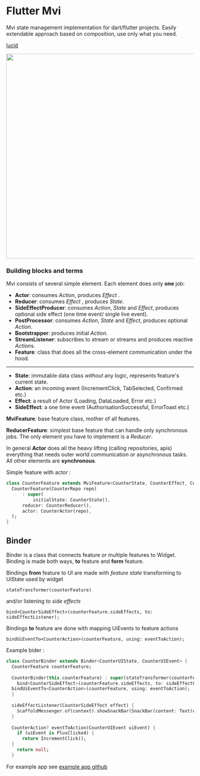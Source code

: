 # Flutter Mvi

Mvi state management implementation for dart/flutter projects.
Easily extendable approach based on composition, use only what you need.

[lucid](https://lucid.app/lucidchart/ac9b33fd-71a3-4e1a-9b3d-9feeda497cf6/edit?viewport_loc=-455%2C-243%2C1876%2C1211%2C0_0&invitationId=inv_0e6ece97-bec9-4017-bfdc-69bd09f6d15b#)

<img src="https://user-images.githubusercontent.com/841716/163926194-edc7fb58-0e99-4901-a431-8f6b8cbcb74e.png" width="700" height="550">


### Building blocks and terms

Mvi consists of several simple element. Each element does only **one** job:
* **Actor**: consumes *Action*, produces *Effect* .
* **Reducer**: consumes *Effect* , produces *State*.
* **SideEffectProducer**: consumes *Action*, *State* and *Effect*, produces optional side effect (one time event/ single live event).
* **PostProcessor**: consumes *Action*, *State* and *Effect*, produces optional *Action*.
* **Bootstrapper**: produces initial *Action*.
* **StreamListener**: subscribes to stream or streams and produces reactive *Action*s.
* **Feature**: class that does all the cross-element communication under the hood.
 ___
* **State**: immutable data class *without* any logic, represents feature's current state.
* **Action**: an incoming event (IncrementClick, TabSelected, Confirmed etc.)
* **Effect**: a result of Actor (Loading, DataLoaded, Error etc.)
* **SideEffect**: a one time event (AuthorisationSuccessful, ErrorToast etc.)
  
**MviFeature**: base feature class, mother of all features. 

**ReducerFeature**: simplest base feature that can handle only synchronous jobs. The only element you have to implement is a *Reducer*.

In general **Actor** does all the heavy lifting (calling repositories, apis) everything that needs outer world communication or asynchronous tasks. All other elements are **synchronous**.

Simple feature with actor : 
```dart
class CounterFeature extends MviFeature<CounterState, CounterEffect, CounterAction, CounterSideEffect> {  
  CounterFeature(CounterRepo repo)  
      : super(  
          initialState: CounterState(),  
	  reducer: CounterReducer(),  
	  actor: CounterActor(repo),  
  );  
}
```

## Binder

Binder is a class that connects feature or multiple features to Widget.
Binding is made both ways, **to** feature and **form** feature.

Bindings **from** feature to UI are made with *feature state* transforming to UiState used by widget 

    stateTransformer(counterFeature)

and/or listening to *side effects* 

    bind<CounterSideEffect>(counterFeature.sideEffects, to: sideEffectListener);

Bindings **to** feature are done with mapping UiEvents to feature actions

    bindUiEventTo<CounterAction>(counterFeature, using: eventToAction);

Example bider : 

```dart
class CounterBinder extends Binder<CounterUIState, CounterUIEvent> {  
  CounterFeature counterFeature;  
  
  CounterBinder(this.counterFeature) : super(stateTransformer(counterFeature)) {  
    bind<CounterSideEffect>(counterFeature.sideEffects, to: sideEffectListener);  
  bindUiEventTo<CounterAction>(counterFeature, using: eventToAction);  
  }  
  
  sideEffectListener(CounterSideEffect effect) {  
    ScaffoldMessenger.of(context).showSnackBar(SnackBar(content: Text(effect.message)));  
  }  
  
  CounterAction? eventToAction(CounterUIEvent uiEvent) {  
    if (uiEvent is PlusClicked) {  
      return IncrementClick();  
  }  
    return null;  
  }
```

For example app see [example app github](https://github.com/ChangeFinance/flutter_mvi/tree/master/example_app)
